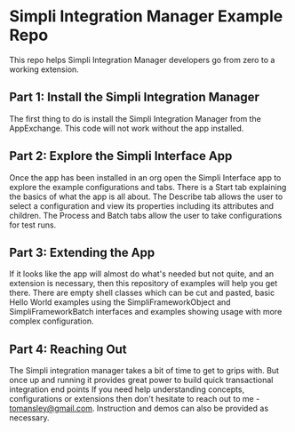 # Simpli Integration Manager Example Repo

This repo helps Simpli Integration Manager developers go from zero to a working extension.

## Part 1: Install the Simpli Integration Manager

The first thing to do is install the Simpli Integration Manager from the AppExchange. This code will not work without the app installed.

## Part 2: Explore the Simpli Interface App

Once the app has been installed in an org open the Simpli Interface app to explore the example configurations and tabs. There is a Start tab explaining the basics of what the app is all about. The Describe tab allows the user to select a configuration and view its properties including its attributes and children. The Process and Batch tabs allow the user to take configurations for test runs.

## Part 3: Extending the App
If it looks like the app will almost do what's needed but not quite, and an extension is necessary, then this repository of examples will help you get there. There are empty shell classes which can be cut and pasted, basic Hello World examples using the SimpliFrameworkObject and SimpliFrameworkBatch interfaces and examples showing usage with more complex configuration.

## Part 4: Reaching Out
The Simpli integration manager takes a bit of time to get to grips with. But once up and running it provides great power to build quick transactional integration end points If you need help understanding concepts, configurations or extensions then don't hesitate to reach out to me - tomansley@gmail.com. Instruction and demos can also be provided as necessary.